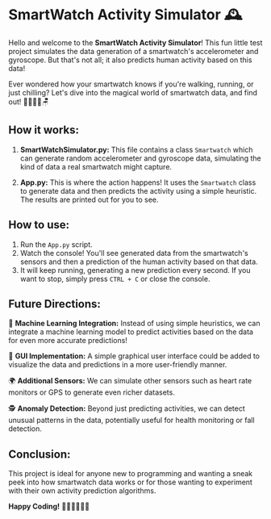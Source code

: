 # SmartWatch Activity Simulator 🕰️

Hello and welcome to the **SmartWatch Activity Simulator**! This fun little test project simulates the data generation of a smartwatch's accelerometer and gyroscope. But that's not all; it also predicts human activity based on this data! 

Ever wondered how your smartwatch knows if you're walking, running, or just chilling? Let's dive into the magical world of smartwatch data, and find out! 🏃‍♀️🚶‍♂️🪑

## How it works:
1. **SmartWatchSimulator.py:** This file contains a class `Smartwatch` which can generate random accelerometer and gyroscope data, simulating the kind of data a real smartwatch might capture.

2. **App.py:** This is where the action happens! It uses the `Smartwatch` class to generate data and then predicts the activity using a simple heuristic. The results are printed out for you to see.

## How to use:
1. Run the `App.py` script.
2. Watch the console! You'll see generated data from the smartwatch's sensors and then a prediction of the human activity based on that data.
3. It will keep running, generating a new prediction every second. If you want to stop, simply press `CTRL + C` or close the console.

## Future Directions:
🚀 **Machine Learning Integration:** Instead of using simple heuristics, we can integrate a machine learning model to predict activities based on the data for even more accurate predictions!

🎨 **GUI Implementation:** A simple graphical user interface could be added to visualize the data and predictions in a more user-friendly manner.

🌍 **Additional Sensors:** We can simulate other sensors such as heart rate monitors or GPS to generate even richer datasets.

🕵️ **Anomaly Detection:** Beyond just predicting activities, we can detect unusual patterns in the data, potentially useful for health monitoring or fall detection.

## Conclusion:
This project is ideal for anyone new to programming and wanting a sneak peek into how smartwatch data works or for those wanting to experiment with their own activity prediction algorithms.

**Happy Coding!** 🚀👩‍💻👨‍💻🎉
